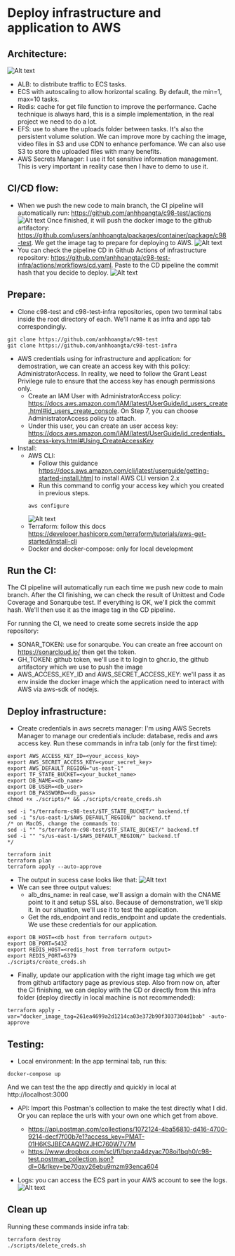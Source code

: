 
 # Deploy infrastructure and application to AWS

## Architecture:
![Alt text](images/architecture.png)
- ALB: to distribute traffic to ECS tasks.
- ECS with autoscaling to allow horizontal scaling. By default, the min=1, max=10 tasks.
- Redis: cache for get file function to improve the performance. Cache technique is always hard, this is a simple implementation, in the real project we need to do a lot.
- EFS: use to share the uploads folder between tasks. It's also the persistent volume solution. We can improve more by caching the image, video files in S3 and use CDN to enhance perfomance. We can also use S3 to store the uploaded files with many benefits.
- AWS Secrets Manager: I use it fot sensitive information management. This is very important in reality case then I have to demo to use it.
## CI/CD flow:
- When we push the new code to main branch, the CI pipeline will automatically run: https://github.com/anhhoangta/c98-test/actions
![Alt text](images/image-1.png)
Once finished, it will push the docker image to the github artifactory: https://github.com/users/anhhoangta/packages/container/package/c98-test. We get the image tag to prepare for deploying to AWS.
![Alt text](images/commithash.png)
- You can check the pipeline CD in Github Actions of infrastructure repository: https://github.com/anhhoangta/c98-test-infra/actions/workflows/cd.yaml. Paste to the CD pipeline the commit hash that you decide to deploy.
![Alt text](images/deploy-commithash.png)

## Prepare:
- Clone c98-test and c98-test-infra repositories, open two terminal tabs inside the root directory of each. We'll name it as infra and app tab correspondingly.
```
git clone https://github.com/anhhoangta/c98-test
git clone https://github.com/anhhoangta/c98-test-infra
```
- AWS credentials using for infrastructure and application: for demostration, we can create an access key with this policy: AdministratorAccess. In reality, we need to follow the Grant Least Privilege rule to ensure that the access key has enough permissions only.
    - Create an IAM User with AdministratorAccess policy: https://docs.aws.amazon.com/IAM/latest/UserGuide/id_users_create.html#id_users_create_console. On Step 7, you can choose AdministratorAccess policy to attach.
    - Under this user, you can create an user access key: https://docs.aws.amazon.com/IAM/latest/UserGuide/id_credentials_access-keys.html#Using_CreateAccessKey
- Install:
    - AWS CLI: 
        - Follow this guidance https://docs.aws.amazon.com/cli/latest/userguide/getting-started-install.html to install AWS CLI version 2.x
        - Run this command to config your access key which you created in previous steps.
        ```
        aws configure
        ```
        ![Alt text](images/image.png)
    - Terraform: follow this docs https://developer.hashicorp.com/terraform/tutorials/aws-get-started/install-cli
    - Docker and docker-compose: only for local development

## Run the CI:
The CI pipeline will automatically run each time we push new code to main branch. After the CI finishing, we can check the result of Unittest and Code Coverage and Sonarqube test. If everything is OK, we'll pick the commit hash. We'll then use it as the image tag in the CD pipeline.

For running the CI, we need to create some secrets inside the app repository:
- SONAR_TOKEN: use for sonarqube. You can create an free account on https://sonarcloud.io/ then get the token.
- GH_TOKEN: github token, we'll use it to login to ghcr.io, the github artifactory which we use to push the image
- AWS_ACCESS_KEY_ID and AWS_SECRET_ACCESS_KEY: we'll pass it as env inside the docker image which the application need to interact with AWS via aws-sdk of nodejs.

## Deploy infrastructure:
- Create credentials in aws secrets manager: I'm using AWS Secrets Manager to manage our credentials include: database, redis and aws access key. Run these commands in infra tab (only for the first time):
```
export AWS_ACCESS_KEY_ID=<your_access_key>
export AWS_SECRET_ACCESS_KEY=<your_secret_key>
export AWS_DEFAULT_REGION="us-east-1"
export TF_STATE_BUCKET=<your_bucket_name> 
export DB_NAME=<db_name>
export DB_USER=<db_user>
export DB_PASSWORD=<db_pass>
chmod +x ./scripts/* && ./scripts/create_creds.sh

sed -i "s/terraform-c98-test/$TF_STATE_BUCKET/" backend.tf 
sed -i "s/us-east-1/$AWS_DEFAULT_REGION/" backend.tf
/* on MacOS, change the commands to:
sed -i "" "s/terraform-c98-test/$TF_STATE_BUCKET/" backend.tf
sed -i "" "s/us-east-1/$AWS_DEFAULT_REGION/" backend.tf
*/

terraform init
terraform plan
terraform apply --auto-approve
```
- The output in sucess case looks like that:
![Alt text](images/deploy-terraform.png)
- We can see three output values:
    - alb_dns_name: in real case, we'll assign a domain with the CNAME point to it and setup SSL also. Because of demonstration, we'll skip it. In our situation, we'll use it to test the application.
    - Get the rds_endpoint and redis_endpoint and update the credentials. We use these credentials for our application.
```
export DB_HOST=<db_host from terraform output>
export DB_PORT=5432
export REDIS_HOST=<redis_host from terraform output>
export REDIS_PORT=6379
./scripts/create_creds.sh
```
- Finally, update our application with the right image tag which we get from github artifactory page as previous step. Also from now on, after the CI finishing, we can deploy with the CD or directly from this infra folder (deploy directly in local machine is not recommended):
```
terraform apply -var="docker_image_tag=261ea4699a2d1214ca03e372b90f3037304d1bab" -auto-approve
```

## Testing:
- Local environment: In the app terminal tab, run this:
```
docker-compose up
```
And we can test the the app directly and quickly in local at http://localhost:3000

- API: Import this Postman's collection to make the test directly what I did. Or you can replace the urls with your own one which get from above.
    - https://api.postman.com/collections/1072124-4ba56810-d416-4700-9214-decf7f00b7e1?access_key=PMAT-01H6KSJBECAAQWZJHC760W7V7M
    - https://www.dropbox.com/scl/fi/bpnza4dzyac708oi1bqh0/c98-test.postman_collection.json?dl=0&rlkey=be70qxy26ebu9mzm93enca604

- Logs: you can access the ECS part in your AWS account to see the logs.
![Alt text](images/image-3.png)

## Clean up
Running these commands inside infra tab:
```
terraform destroy
./scripts/delete_creds.sh
```